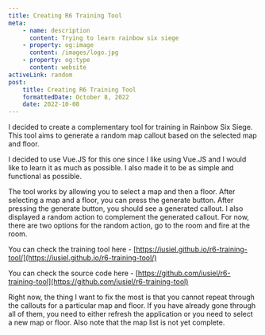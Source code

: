 ```yaml
---
title: Creating R6 Training Tool
meta:
    - name: description
      content: Trying to learn rainbow six siege
    - property: og:image
      content: /images/logo.jpg
    - property: og:type
      content: website
activeLink: random
post:
    title: Creating R6 Training Tool
    formattedDate: October 8, 2022
    date: 2022-10-08
---
```


<script setup>
import BlogPost from './.vitepress/theme/components/BlogPost.vue'
</script>

<BlogPost>
  <div>
I decided to create a complementary tool for training in Rainbow Six Siege. This tool aims to generate a random map callout based on the selected map and floor.

I decided to use Vue.JS for this one since I like using Vue.JS and I would like to learn it as much as possible. I also made it to be as simple and functional as possible.

The tool works by allowing you to select a map and then a floor. After selecting a map and a floor, you can press the generate button. After pressing the generate button, you should see a generated callout. I also displayed a random action to complement the generated callout. For now, there are two options for the random action, go to the room and fire at the room.

You can check the training tool here - [https://iusiel.github.io/r6-training-tool/](https://iusiel.github.io/r6-training-tool/)

You can check the source code here - [https://github.com/iusiel/r6-training-tool](https://github.com/iusiel/r6-training-tool)

Right now, the thing I want to fix the most is that you cannot repeat through the callouts for a particular map and floor. If you have already gone through all of them, you need to either refresh the application or you need to select a new map or floor. Also note that the map list is not yet complete.

  </div>
</BlogPost>
